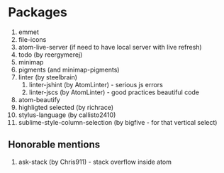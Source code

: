 # Packages

1. emmet
2. file-icons
3. atom-live-server (if need to have local server with live refresh)
4. todo (by reergymerej)
5. minimap
6. pigments (and minimap-pigments)
7. linter (by steelbrain)
    1. linter-jshint (by AtomLinter) - serious js errors
    2. linter-jscs (by AtomLinter) - good practices beautiful code
8. atom-beautify
9. highligted selected (by richrace)
10. stylus-language (by callisto2410)
11. sublime-style-column-selection (by bigfive - for that vertical select)

## Honorable mentions
1. ask-stack (by Chris911) - stack overflow inside atom

